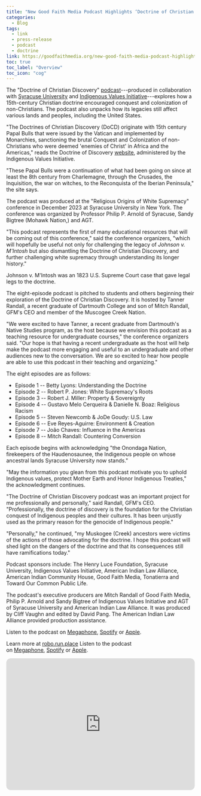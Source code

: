 ```yaml
---
title: "New Good Faith Media Podcast Highlights ‘Doctrine of Christian Discovery’"
categories:
  - Blog
tags:
  - link
  - press-release
  - podcast
  - doctrine
link: https://goodfaithmedia.org/new-good-faith-media-podcast-highlights-doctrine-of-christian-discovery/
toc: true
toc_label: "Overview"
toc_icon: "cog"
---
```

The "Doctrine of Christian Discovery" [podcast](https://goodfaithmedia.org/doctrine-of-christian-discovery/)---produced in collaboration with [Syracuse University](https://www.syracuse.edu/) and [Indigenous Values Initiative](https://indigenousvalues.org/)---explores how a 15th-century Christian doctrine encouraged conquest and colonization of non-Christians. The podcast also unpacks how its legacies still affect various lands and peoples, including the United States.

"The Doctrines of Christian Discovery (DoCD) originate with 15th century Papal Bulls that were issued by the Vatican and implemented by Monarchies, sanctioning the brutal Conquest and Colonization of non-Christians who were deemed 'enemies of Christ' in Africa and the Americas," reads the Doctrine of Discovery [website](https://robo.run.place/what-is-the-doctrine-of-discovery/), administered by the Indigenous Values Initiative.

"These Papal Bulls were a continuation of what had been going on since at least the 8th century from Charlemagne, through the Crusades, the Inquisition, the war on witches, to the Reconquista of the Iberian Peninsula," the site says. 

The podcast was produced at the "Religious Origins of White Supremacy" conference in December 2023 at Syracuse University in New York. The conference was organized by Professor Philip P. Arnold of Syracuse, Sandy Bigtree (Mohawk Nation,) and AGT.

"This podcast represents the first of many educational resources that will be coming out of this conference," said the conference organizers, "which will hopefully be useful not only for challenging the legacy of *Johnson v. M'Intosh* but also dismantling the Doctrine of Christian Discovery, and further challenging white supremacy through understanding its longer history."

Johnson v. M'Intosh was an 1823 U.S. Supreme Court case that gave legal legs to the doctrine.

The eight-episode podcast is pitched to students and others beginning their exploration of the Doctrine of Christian Discovery. It is hosted by Tanner Randall, a recent graduate of Dartmouth College and son of Mitch Randall, GFM's CEO and member of the Muscogee Creek Nation.

"We were excited to have Tanner, a recent graduate from Dartmouth's Native Studies program, as the host because we envision this podcast as a teaching resource for undergraduate courses," the conference organizers said. "Our hope is that having a recent undergraduate as the host will help make the podcast more engaging and useful to an undergraduate and other audiences new to the conversation. We are so excited to hear how people are able to use this podcast in their teaching and organizing."

The eight episodes are as follows:

-   Episode 1 -- Betty Lyons: Understanding the Doctrine
-   Episode 2 -- Robert P. Jones: White Supremacy's Roots
-   Episode 3 -- Robert J. Miller: Property & Sovereignty
-   Episode 4 -- Gustavo Melo Cerqueira & Danielle N. Boaz: Religious Racism
-   Episode 5 -- Steven Newcomb & JoDe Goudy: U.S. Law
-   Episode 6 -- Eve Reyes-Aguirre: Environment & Creation
-   Episode 7 -- João Chaves: Influence in the Americas
-   Episode 8 -- Mitch Randall: Countering Conversion

Each episode begins with acknowledging "the Onondaga Nation, firekeepers of the Haudenosaunee, the Indigenous people on whose ancestral lands Syracuse University now stands." 

"May the information you glean from this podcast motivate you to uphold Indigenous values, protect Mother Earth and Honor Indigenous Treaties," the acknowledgment continues.

"The Doctrine of Christian Discovery podcast was an important project for me professionally and personally," said Randall, GFM's CEO. "Professionally, the doctrine of discovery is the foundation for the Christian conquest of Indigenous peoples and their cultures. It has been unjustly used as the primary reason for the genocide of Indigenous people."

"Personally," he continued, "my Muskogee (Creek) ancestors were victims of the actions of those advocating for the doctrine. I hope this podcast will shed light on the dangers of the doctrine and that its consequences still have ramifications today."

Podcast sponsors include: The Henry Luce Foundation, Syracuse University, Indigenous Values Initiative, American Indian Law Alliance, American Indian Community House, Good Faith Media, Tonatierra and Toward Our Common Public Life. 

The podcast's executive producers are Mitch Randall of Good Faith Media, Philip P. Arnold and Sandy Bigtree of Indigenous Values Initiative and AGT of Syracuse University and American Indian Law Alliance. It was produced by Cliff Vaughn and edited by David Pang. The American Indian Law Alliance provided production assistance.

Listen to the podcast on [Megaphone](https://goodfaithmedia.org/doctrine-of-christian-discovery/), [Spotify](https://open.spotify.com/show/4VnMhbq2UJbu3fdehsQ66I) or [Apple](https://podcasts.apple.com/us/podcast/doctrine-of-christian-discovery/id1729219360). 

Learn more at [robo.run.place](https://robo.run.place/)
Listen to the podcast on [Megaphone](https://goodfaithmedia.org/doctrine-of-christian-discovery/), [Spotify](https://open.spotify.com/show/4VnMhbq2UJbu3fdehsQ66I) or [Apple](https://podcasts.apple.com/us/podcast/doctrine-of-christian-discovery/id1729219360).

<iframe style="border-radius:12px" src="https://open.spotify.com/embed/show/4VnMhbq2UJbu3fdehsQ66I?utm_source=generator" width="100%" height="352" frameBorder="0" allowfullscreen="" allow="autoplay; clipboard-write; encrypted-media; fullscreen; picture-in-picture" loading="lazy"></iframe>